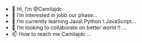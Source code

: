 - 👋 Hi, I’m @Camilajdc
- 👀 I’m interested in jobb our phase...
- 🌱 I’m currently learning Java\ Python \ JavaScript...
- 💞️ I’m looking to collaborate on better world !!  ...
- 📫 How to reach me Camilajdc ...

<!---
Camilajdc/Camilajdc is a ✨ special ✨ repository because its `README.md` (this file) appears on your GitHub profile.
You can click the Preview link to take a look at your changes.
--->
